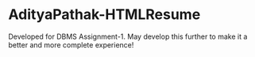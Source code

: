 # AdityaPathak-HTMLResume
Developed for DBMS Assignment-1. May develop this further to make it a better and more complete experience!
